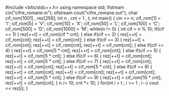 #include <bits/stdc++.h>
using namespace std;
ifstream cin("cifre_romane.in");
ofstream cout("cifre_romane.out");
char cif_rom[1001] , rez[256];
int n , cnt = 1 , t;
int main()
{
    cin >> n;
    cif_rom[1] = 'I';
    cif_rom[5] = 'V';
    cif_rom[10] = 'X';
    cif_rom[50] = 'L';
    cif_rom[100] = 'C';
    cif_rom[500] = 'D';
    cif_rom[1000] = 'M';
    while(n != 0)
    {
        int cif = n % 10;
        if(cif == 1)
        {
            rez[++t] = cif_rom[cif * cnt];
        }
        else if(cif == 2)
        {
            rez[++t] = cif_rom[cnt];
            rez[++t] = cif_rom[cnt];
        }
        else if(cif == 3)
        {
            rez[++t] = cif_rom[cnt];
            rez[++t] = cif_rom[cnt];
            rez[++t] = cif_rom[cnt];
        }
        else if(cif == 4) 
        {
            rez[++t] = cif_rom[5 * cnt];
            rez[++t] = cif_rom[cnt];
        }
        else if(cif == 5)
        {
            rez[++t] = cif_rom[5 * cnt];
        }
        else if(cif == 6)
        {
            rez[++t] = cif_rom[cnt];
            rez[++t] = cif_rom[5 * cnt];
        }
        else if(cif == 7)
        {
            rez[++t] = cif_rom[cnt];
            rez[++t] = cif_rom[cnt];
            rez[++t] = cif_rom[5 * cnt];
        }
        else if(cif == 8)
        {
            rez[++t] = cif_rom[cnt];
            rez[++t] = cif_rom[cnt];
            rez[++t] = cif_rom[cnt];
            rez[++t] = cif_rom[5 * cnt];
        }
        else if(cif == 9)
        {
            rez[++t] = cif_rom[10 * cnt];
            rez[++t] = cif_rom[cnt];
        }
        n /= 10;
        cnt *= 10;
    }
    for(int i = t ; i >= 1 ; i--) cout << rez[i];
}
